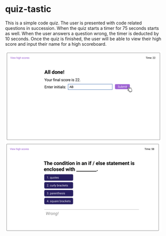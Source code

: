 # quiz-tastic
This is a simple code quiz. The user is presented with code related questions in succession. When the quiz starts a timer for 75 seconds starts as well. When the user answers a question wrong, the timer is deducted by 10 seconds. Once the quiz is finished, the user will be able to view their high score and input their name for a high scoreboard. 

<img src="assets/images/Screen Shot 2023-07-23 at 12.33.29 PM.png" alt="mockup screenshot">
<img src="assets/images/Screen Shot 2023-07-23 at 12.34.09 PM.png" alt="mockup screenshot">